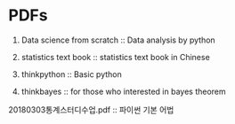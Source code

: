 # PDFs

1. Data science from scratch :: Data analysis by python

2. statistics text book :: statistics text book in Chinese

3. thinkpython :: Basic python

4. thinkbayes :: for those who interested in bayes theorem


20180303통계스터디수업.pdf  :: 파이썬 기본 어법 
